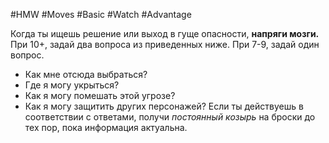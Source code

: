 #HMW  #Moves #Basic #Watch #Advantage 

Когда ты ищешь решение или выход в гуще опасности, **напряги мозги.** При 10+, задай два вопроса из приведенных ниже. При 7-9, задай один вопрос. 
- Как мне отсюда выбраться? 
- Где я могу укрыться? 
- Как я могу помешать этой угрозе? 
- Как я могу защитить других персонажей? 
Если ты действуешь в соответствии с ответами, получи *постоянный козырь* на броски до тех пор, пока информация актуальна.